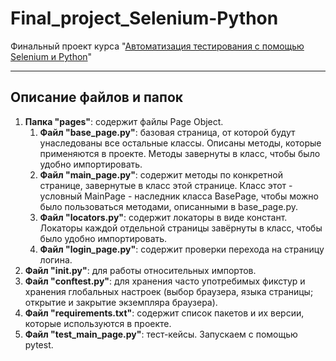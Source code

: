 # Final_project_Selenium-Python
Финальный проект курса "[Автоматизация тестирования с помощью Selenium и Python](https://stepik.org/course/575)"
____

## Описание файлов и папок

1. **Папка "pages"**: содержит файлы Page Object.
    1. **Файл "base_page.py"**: базовая страница, от которой будут унаследованы все остальные классы. Описаны методы, которые применяются в проекте. Методы завернуты в класс, чтобы было удобно импортировать.
    2. **Файл "main_page.py"**: содержит методы по конкретной странице, завернутые в класс этой странице. Класс этот - условный MainPage - наследник класса BasePage, чтобы можно было пользоваться методами, описанными в base_page.py.
    3. **Файл "locators.py"**: содержит локаторы в виде констант. Локаторы каждой отдельной страницы завёрнуты в класс, чтобы было удобно импортировать.
    4. **Файл "login_page.py"**: содержит проверки перехода на страницу логина.
2. **Файл "__init__.py"**: для работы относительных импортов.
3. **Файл "conftest.py"**: для хранения часто употребимых фикстур и хранения глобальных настроек (выбор браузера, языка страницы; открытие и закрытие экземпляра браузера).
4. **Файл "requirements.txt"**: содержит список пакетов и их версии, которые используются в проекте.
5. **Файл "test_main_page.py"**: тест-кейсы. Запускаем с помощью pytest.